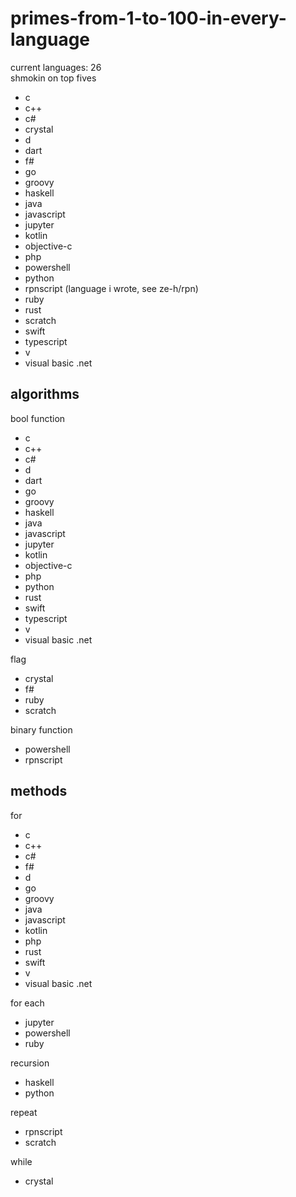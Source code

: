 # primes-from-1-to-100-in-every-language
current languages: 26
<br>shmokin on top fives
- c
- c++
- c#
- crystal
- d
- dart
- f#
- go
- groovy
- haskell
- java
- javascript
- jupyter
- kotlin
- objective-c
- php
- powershell
- python
- rpnscript (language i wrote, see ze-h/rpn)
- ruby
- rust
- scratch
- swift
- typescript
- v
- visual basic .net

## algorithms
bool function
- c
- c++
- c#
- d
- dart
- go
- groovy
- haskell
- java
- javascript
- jupyter
- kotlin
- objective-c
- php
- python
- rust
- swift
- typescript
- v
- visual basic .net

flag
- crystal
- f#
- ruby
- scratch

binary function
- powershell
- rpnscript

## methods
for
- c
- c++
- c#
- f#
- d
- go
- groovy
- java
- javascript
- kotlin
- php
- rust
- swift
- v
- visual basic .net

for each
- jupyter
- powershell
- ruby

recursion
- haskell
- python

repeat
- rpnscript
- scratch

while
- crystal

